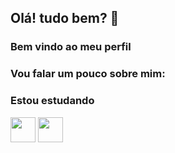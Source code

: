 ## Olá! tudo bem? 👋
### Bem vindo ao meu perfil
### Vou falar um pouco sobre mim:

### Estou estudando
<img src='https://icongr.am/devicon/css3-original.svg?size=128&color=currentColor' width='40' height='40'/> <img src='https://icongr.am/devicon/javascript-original.svg?size=117&color=currentColor' width='40' height='40'/>






<!--
**JonathasSC/JonathasSC** is a ✨ _special_ ✨ repository because its `README.md` (this file) appears on your GitHub profile.

Here are some ideas to get you started:

- 🔭 I’m currently working on ...
- 🌱 I’m currently learning ...
- 👯 I’m looking to collaborate on ...
- 🤔 I’m looking for help with ...
- 💬 Ask me about ...
- 📫 How to reach me: ...
- 😄 Pronouns: ...
- ⚡ Fun fact: ...
-->
